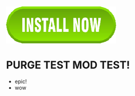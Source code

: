 [<img src="install.png">](https://openuserjs.org/install/maxwellwellman/Test.user.js)

# PURGE TEST MOD TEST!

- epic!
- wow
